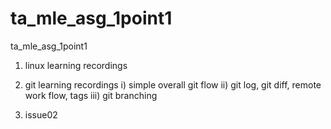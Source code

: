 # ta_mle_asg_1point1
ta_mle_asg_1point1

1) linux learning recordings
2) git learning recordings
	i)   simple overall git flow
	ii)  git log, git diff, remote work flow, tags
	iii) git branching

3) issue02


